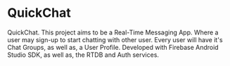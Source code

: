 # QuickChat
QuickChat. This project aims to be a Real-Time Messaging App. 
Where a user may sign-up to start chatting with other user. 
Every user will have it's Chat Groups, as well as, a User Profile. 
Developed with Firebase Android Studio SDK, as well as, the RTDB and Auth services.
